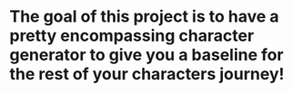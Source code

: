 # The goal of this project is to have a pretty encompassing character generator to give you a baseline for the rest of your characters journey!
